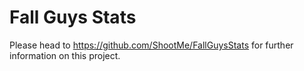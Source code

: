 # Fall Guys Stats

Please head to https://github.com/ShootMe/FallGuysStats for further information on this project.
